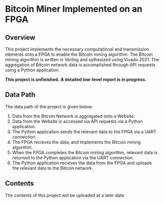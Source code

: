 <!-- Title -->
# Bitcoin Miner Implemented on an FPGA

<!-- Overview -->
## Overview
This project implements the necessary computational and transmission elements onto a FPGA to enable the Bitcoin mining algorithm. The Bitcoin mining algorithm is written in Verilog and sythesized using Vivado 2021. The aggregation of Bitcoin network data is accomplished through API requests using a Python application. 

**This project is unfinished.**
**A detailed low-level report is in progress.**

<!-- Data Path -->
## Data Path
The data path of the project is given below:
1. Data from the Bitcoin Network is aggregated onto a Website.
2. Data from the Website is accessed via API requests via a Python application.
3. The Python application sends the relevant data to the FPGA via a UART connection.
4. The FPGA recieves the data, and implements the Bitcoin mining algorithm.
5. When the FPGA completes the Bitcoin mining algorithm, relevant data is returned to the Python application via the UART connection.
6. The Python application recieves the data from the FPGA and uploads the relevant data to the Bitcoin network. 

<!-- Contents -->
## Contents
The contents of this project will be uploaded at a later date.
<!-- This project is composed of two files:
* Technical_Report.pdf 
  * A detailed analysis and description of the designed system in MATLAB
* Digital_Communications_Simulation_Christian_Kamps.m
  * The MATLAB file containing the design digital communciation system -->
